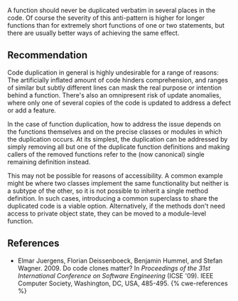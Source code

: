 A function should never be duplicated verbatim in several places in the code. Of course the severity of this anti-pattern is higher for longer functions than for extremely short functions of one or two statements, but there are usually better ways of achieving the same effect.


## Recommendation
Code duplication in general is highly undesirable for a range of reasons: The artificially inflated amount of code hinders comprehension, and ranges of similar but subtly different lines can mask the real purpose or intention behind a function. There's also an omnipresent risk of update anomalies, where only one of several copies of the code is updated to address a defect or add a feature.

In the case of function duplication, how to address the issue depends on the functions themselves and on the precise classes or modules in which the duplication occurs. At its simplest, the duplication can be addressed by simply removing all but one of the duplicate function definitions and making callers of the removed functions refer to the (now canonical) single remaining definition instead.

This may not be possible for reasons of accessibility. A common example might be where two classes implement the same functionality but neither is a subtype of the other, so it is not possible to inherit a single method definition. In such cases, introducing a common superclass to share the duplicated code is a viable option. Alternatively, if the methods don't need access to private object state, they can be moved to a module-level function.


## References
* Elmar Juergens, Florian Deissenboeck, Benjamin Hummel, and Stefan Wagner. 2009. Do code clones matter? In *Proceedings of the 31st International Conference on Software Engineering* (ICSE '09). IEEE Computer Society, Washington, DC, USA, 485-495.
{% cwe-references %}
